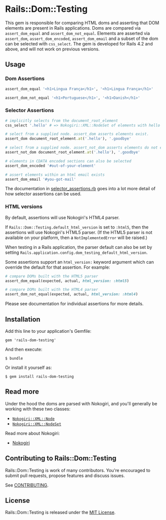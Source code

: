 # Rails::Dom::Testing

This gem is responsible for comparing HTML doms and asserting that DOM elements are present in Rails applications.
Doms are compared via `assert_dom_equal` and `assert_dom_not_equal`.
Elements are asserted via `assert_dom`, `assert_dom_encoded`, `assert_dom_email` and a subset of the dom can be selected with `css_select`.
The gem is developed for Rails 4.2 and above, and will not work on previous versions.

## Usage

### Dom Assertions

```ruby
assert_dom_equal '<h1>Lingua França</h1>', '<h1>Lingua França</h1>'

assert_dom_not_equal '<h1>Portuguese</h1>', '<h1>Danish</h1>'
```

### Selector Assertions

```ruby
# implicitly selects from the document_root_element
css_select '.hello' # => Nokogiri::XML::NodeSet of elements with hello class

# select from a supplied node. assert_dom asserts elements exist.
assert_dom document_root_element.at('.hello'), '.goodbye'

# select from a supplied node. assert_not_dom asserts elements do not exist.
assert_not_dom document_root_element.at('.hello'), '.goodbye'

# elements in CDATA encoded sections can also be selected
assert_dom_encoded '#out-of-your-element'

# assert elements within an html email exists
assert_dom_email '#you-got-mail'
```

The documentation in [selector_assertions.rb](https://github.com/rails/rails-dom-testing/blob/master/lib/rails/dom/testing/assertions/selector_assertions.rb) goes into a lot more detail of how selector assertions can be used.

### HTML versions

By default, assertions will use Nokogiri's HTML4 parser.

If `Rails::Dom::Testing.default_html_version` is set to `:html5`, then the assertions will use
Nokogiri's HTML5 parser. (If the HTML5 parser is not available on your platform, then a
`NotImplementedError` will be raised.)

When testing in a Rails application, the parser default can also be set by setting
`Rails.application.config.dom_testing_default_html_version`.

Some assertions support an `html_version:` keyword argument which can override the default for that
assertion. For example:

``` ruby
# compare DOMs built with the HTML5 parser
assert_dom_equal(expected, actual, html_version: :html5)

# compare DOMs built with the HTML4 parser
assert_dom_not_equal(expected, actual, html_version: :html4)
```

Please see documentation for individual assertions for more details.

## Installation

Add this line to your application's Gemfile:

    gem 'rails-dom-testing'

And then execute:

    $ bundle

Or install it yourself as:

    $ gem install rails-dom-testing

## Read more

Under the hood the doms are parsed with Nokogiri, and you'll generally be working with these two classes:
- [`Nokogiri::XML::Node`](http://www.rubydoc.info/github/sparklemotion/nokogiri/Nokogiri/XML/Node)
- [`Nokogiri::XML::NodeSet`](http://www.rubydoc.info/github/sparklemotion/nokogiri/Nokogiri/XML/NodeSet)

Read more about Nokogiri:
- [Nokogiri](http://nokogiri.org)

## Contributing to Rails::Dom::Testing

Rails::Dom::Testing is work of many contributors. You're encouraged to submit pull requests, propose
features and discuss issues.

See [CONTRIBUTING](CONTRIBUTING.md).

## License
Rails::Dom::Testing is released under the [MIT License](MIT-LICENSE).
